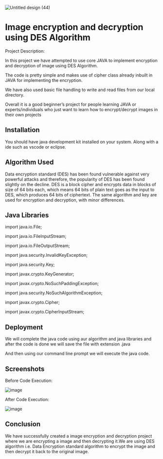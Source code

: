 ![Untitled design (44)](https://user-images.githubusercontent.com/71087332/210039174-c3ef8137-ce35-4039-8f2d-ed8e0550a89d.png)


# Image encryption and decryption using DES Algorithm

Project Description:

In this project we have attempted to use core JAVA to implement encryption and decryption of image using DES Algorithm.

The code is pretty simple and makes use of cipher class already inbuilt in JAVA for implementing the encryption.

We have also used basic file handling to write and read files from our local directory.

Overall it is a good beginner’s project for people learning JAVA or experts/individuals who just want to learn how to encrypt/decrypt images in their own projects


## Installation

You should have java development kit installed on your system.
Along with a ide such as vscode or eclipse. 
    
## Algorithm Used

Data encryption standard (DES) has been found vulnerable against very 
powerful attacks and therefore, the popularity of DES has been found slightly on 
the decline.
DES is a block cipher and encrypts data in blocks of size of 64 bits each, which 
means 64 bits of plain text goes as the input to DES, which produces 64 bits 
of ciphertext. The same algorithm and key are used for encryption and decryption,
with minor differences.

## Java Libraries

import java.io.File;

import java.io.FileInputStream;

import java.io.FileOutputStream;

import java.security.InvalidKeyException;

import java.security.Key;

import javax.crypto.KeyGenerator;

import javax.crypto.NoSuchPaddingException;

import java.security.NoSuchAlgorithmException;

import javax.crypto.Cipher;  

import javax.crypto.CipherInputStream;

## Deployment

We will complete the java code using aur algorithm and java libraries
and after the code is done we will save the file with extension .java

And then using our command line prompt we will execute the java code.


## Screenshots

Before Code Execution: 



![image](https://user-images.githubusercontent.com/71087332/210038058-6221160d-20fe-4d71-b6fd-2f6fd3c2bd4e.png) 


After Code Execution:



![image](https://user-images.githubusercontent.com/71087332/210038151-90da1e45-2879-459e-833b-6215b6814368.png)



## Conclusion

We have successfully created a image encryption and decryption project where we are encrypting a image and then decrypting it.We are using DES algorithm i.e. Data 
Encryption standard algorithm to encrypt the image and then decrypt it back to the 
original image. 

